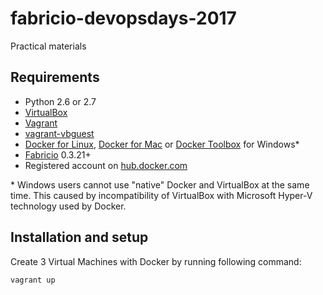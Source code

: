 # fabricio-devopsdays-2017

Practical materials

## Requirements
* Python 2.6 or 2.7
* [VirtualBox](https://www.virtualbox.org/wiki/Downloads)
* [Vagrant](https://www.vagrantup.com/downloads.html)
* [vagrant-vbguest](https://github.com/dotless-de/vagrant-vbguest)
* [Docker for Linux](https://docs.docker.com/engine/installation/linux/ubuntu/), [Docker for Mac](https://docs.docker.com/docker-for-mac/) or [Docker Toolbox](https://www.docker.com/products/docker-toolbox) for Windows*
* [Fabricio](https://pypi.python.org/pypi?name=fabricio&:action=display) 0.3.21+
* Registered account on [hub.docker.com](https://hub.docker.com)

\* Windows users cannot use "native" Docker and VirtualBox at the same time. This caused by incompatibility of VirtualBox with Microsoft Hyper-V technology used by Docker.

## Installation and setup

Create 3 Virtual Machines with Docker by running following command:

    vagrant up
